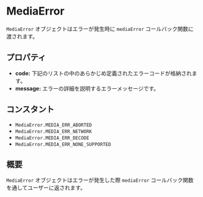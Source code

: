 MediaError
==========

`MediaError` オブジェクトはエラーが発生時に `mediaError` コールバック関数に渡されます。

プロパティ
----------

- __code:__ 下記のリストの中のあらかじめ定義されたエラーコードが格納されます。
- __message:__ エラーの詳細を説明するエラーメッセージです。

コンスタント
---------

- `MediaError.MEDIA_ERR_ABORTED`
- `MediaError.MEDIA_ERR_NETWORK`
- `MediaError.MEDIA_ERR_DECODE`
- `MediaError.MEDIA_ERR_NONE_SUPPORTED`


概要
-----------

 `MediaError` オブジェクトはエラーが発生した際 `mediaError` コールバック関数を通してユーザーに返されます。

